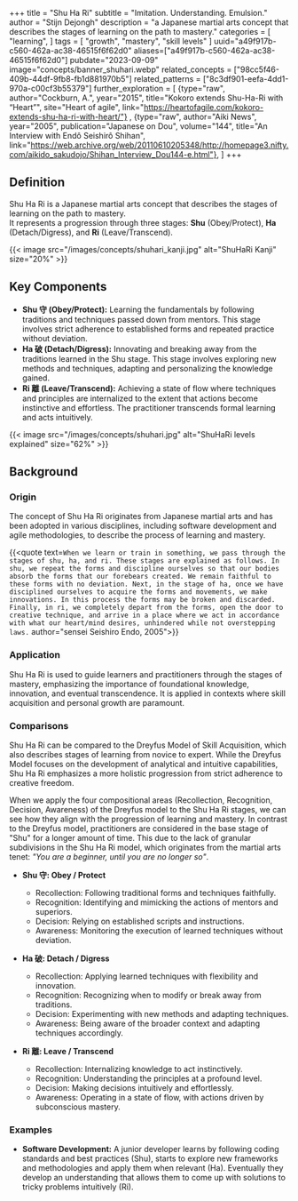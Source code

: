 +++
title = "Shu Ha Ri"
subtitle = "Imitation. Understanding. Emulsion."
author = "Stijn Dejongh"
description = "a Japanese martial arts concept that describes the stages of learning on the path to mastery."
categories = [
    "learning",
]
tags = [
    "growth", "mastery", "skill levels"
]
uuid="a49f917b-c560-462a-ac38-46515f6f62d0"
aliases=["a49f917b-c560-462a-ac38-46515f6f62d0"]
pubdate="2023-09-09"
image="concepts/banner_shuhari.webp"
related_concepts = ["98cc5f46-409b-44df-9fb8-fb1d881970b5"]
related_patterns = ["8c3df901-eefa-4dd1-970a-c00cf3b55379"]
further_exploration = [
  {type="raw", author="Cockburn, A.", year="2015", title="Kokoro extends Shu-Ha-Ri with “Heart”", site="Heart of agile", link="https://heartofagile.com/kokoro-extends-shu-ha-ri-with-heart/"}  ,
  {type="raw", author="Aiki News", year="2005", publication="Japanese on Dou", volume="144", title="An Interview with Endô Seishirô Shihan", link="https://web.archive.org/web/20110610205348/http://homepage3.nifty.com/aikido_sakudojo/Shihan_Interview_Dou144-e.html"},
]
+++

## Definition


Shu Ha Ri is a Japanese martial arts concept that describes the stages of learning on the path to mastery.  
It represents a progression through three stages: **Shu** (Obey/Protect), **Ha** (Detach/Digress), and **Ri** (Leave/Transcend).  

{{< image src="/images/concepts/shuhari_kanji.jpg" alt="ShuHaRi Kanji" size="20%" >}}

## Key Components

* **Shu 守 (Obey/Protect):** Learning the fundamentals by following traditions and techniques passed down from mentors. This stage involves strict
  adherence to established forms and repeated practice without deviation.
* **Ha 破 (Detach/Digress):** Innovating and breaking away from the traditions learned in the Shu stage. This stage involves exploring new methods
  and techniques, adapting and personalizing the knowledge gained.
* **Ri 離 (Leave/Transcend):** Achieving a state of flow where techniques and principles are internalized to the extent that actions become
  instinctive and effortless. The practitioner transcends formal learning and acts intuitively.

{{< image
  src="/images/concepts/shuhari.jpg"
  alt="ShuHaRi levels explained"
  size="62%" >}}

## Background

### Origin

The concept of Shu Ha Ri originates from Japanese martial arts and has been adopted in various disciplines, including software development and agile
methodologies, to describe the process of learning and mastery.

{{<quote text=`
When we learn or train in something, we pass through the stages of shu, ha, and ri. These stages are explained as follows. In shu, we
repeat the forms and discipline ourselves so that our bodies absorb the forms that our forebears created. We remain faithful to these forms
with no deviation. Next, in the stage of ha, once we have disciplined ourselves to acquire the forms and movements, we make innovations. In
this process the forms may be broken and discarded. Finally, in ri, we completely depart from the forms, open the door to creative
technique, and arrive in a place where we act in accordance with what our heart/mind desires, unhindered while not overstepping laws.
` author="sensei Seishiro Endo, 2005">}}

### Application

Shu Ha Ri is used to guide learners and practitioners through the stages of mastery, emphasizing the importance of foundational knowledge,
innovation, and eventual transcendence. It is applied in contexts where skill acquisition and personal growth are paramount.

### Comparisons

Shu Ha Ri can be compared to the Dreyfus Model of Skill Acquisition, which also describes stages of learning from novice to expert. While the
Dreyfus Model focuses on the development of analytical and intuitive capabilities, Shu Ha Ri emphasizes a more holistic progression from strict
adherence to creative freedom.

When we apply the four compositional areas (Recollection, Recognition, Decision, Awareness) of the Dreyfus model to the Shu Ha Ri stages,
we can see how they align with the progression of learning and mastery. In contrast to the Dreyfus model, practitioners are considered in the
base stage of "Shu" for a longer amount of time. This due to the lack of granular subdivisions in the Shu Ha Ri model, which originates from the
martial arts tenet: _"You are a beginner, until you are no longer so"_.

* **Shu 守: Obey / Protect**
  * Recollection: Following traditional forms and techniques faithfully.
  * Recognition: Identifying and mimicking the actions of mentors and superiors.
  * Decision: Relying on established scripts and instructions.
  * Awareness: Monitoring the execution of learned techniques without deviation.

* **Ha 破: Detach / Digress**
  * Recollection: Applying learned techniques with flexibility and innovation.
  * Recognition: Recognizing when to modify or break away from traditions.
  * Decision: Experimenting with new methods and adapting techniques.
  * Awareness: Being aware of the broader context and adapting techniques accordingly.

* **Ri 離: Leave / Transcend**
  * Recollection: Internalizing knowledge to act instinctively.
  * Recognition: Understanding the principles at a profound level.
  * Decision: Making decisions intuitively and effortlessly.
  * Awareness: Operating in a state of flow, with actions driven by subconscious mastery.

### Examples

* **Software Development:** A junior developer learns by following coding standards and best practices (Shu), starts to explore new frameworks and
  methodologies and apply them when relevant (Ha). Eventually they develop an understanding that allows them to come up with solutions to tricky 
  problems intuitively (Ri).
